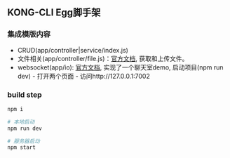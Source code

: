 ## KONG-CLI Egg脚手架

### 集成模版内容
- CRUD(app/controller|service/index.js)
- 文件相关(app/controller/file.js)：[官方文档](https://github.com/eggjs/egg-multipart), 获取和上传文件。 
- websocket(app/io): [官方文档](https://eggjs.org/zh-cn/tutorials/socketio.html), 实现了一个聊天室demo, 启动项目(npm run dev) - 打开两个页面 - 访问http://127.0.0.1:7002 

### build step
```bash
npm i

# 本地启动
npm run dev

# 服务器启动
npm start
```


